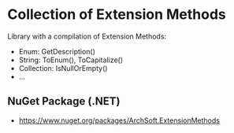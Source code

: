 # Collection of Extension Methods

Library with a compilation of Extension Methods:

- Enum: GetDescription()
- String: ToEnum(), ToCapitalize()
- Collection: IsNullOrEmpty()
- ...

## NuGet Package (.NET)
- <https://www.nuget.org/packages/ArchSoft.ExtensionMethods>
